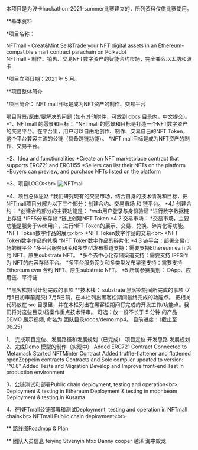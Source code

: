 本项目是为波卡hackathon-2021-summer比赛建立的，所列资料仅供比赛使用。

**基本资料

*项目名称：

NFTmall - Creat&Mint Sell&Trade your NFT digital assets in an Ethereum-compatible smart contract parachain on Polkadot<br/>
NFTmall - 制作、销售、交易NFT数字资产的智能合约市场，完全兼容以太坊和波卡<br/>

*项目立项日期：2021 年 5 月。

**项目整体简介

*项目简介： NFT mall目标是成为NFT资产的制作、交易平台

项目背景/原由/要解决的问题 (如有其他附件，可放到 docs 目录内。中文提交)。
*1、NFTmall 的愿景和目标：
  *NFTmall 的愿景和目标是打造一个NFT数字资产的交易平台。在平台里，用户可以自由地创作、制作、交易自己的NFT Token，这个平台兼容主流的公链（具备跨链功能）。
  *NFT mall目标是成为NFT资产的制作、交易平台。

*2、Idea and functionalities
  *Create an NFT marketplace contract that supports ERC721 and ERC1155
  *Sellers can list their NFTs on the platform
  *Buyers can preview, and purchase NFTs listed on the platform

*3、项目LOGO:\<br>
![NFTmall](http://nft.ueuo.com/img/movieimg.png)


*4、项目总体思路
  *我们研究现有的交易市场，结合自身的技术情况和目标，把NFTmall项目分解为以下三个部分：创建合约、交易市场  和 链平台。
  *4.1 创建合约：
    *创建合约部分的主要功能是：
      *web用户登录与身份验证
      *进行数字数据链上存证
      *IPFS分布存储
      *链上创建NFT Token
  *4.2 交易市场：
    *交易市场，主要功能是服务于web用户，进行NFT Token的展示、交易、兑换、碎片化等功能。
      *NFT Token数字作品的展示\<br>
      *NFT Token数字作品的交易\<br>
      *NFT Token数字作品的兑换
      *NFT Token数字作品的碎片化
  *4.3 链平台：部署交易市场的链平台
      *多平台服务网关和多类型发布渠道支持：需要支持Ethereum evm 合约 NFT、原生substrate NFT。
      *多个去中心化存储渠道支持：需要支持 IPFS作为 NFT的内容存储平台。
      *多平台服务网关和多类型发布渠道支持：需要支持Ethereum evm 合约 NFT、原生substrate NFT。
  *5 所属参赛类别：
    DApp、应用链、平行链 
        
    
**黑客松期间计划完成的事项
**技术栈： substrate 
黑客松期间所完成的事项 (7月5日初审前提交)
7月5日前，在本栏列出黑客松期间最终完成的功能点。
把相关代码放在 src 目录里，并在本栏列出在黑客松期间打完成的开发工作/功能点。我们将对这些目录/档案作重点技术评审。
可选：放一段不长于 5 分钟 的产品 DEMO 展示视频, 命名为 团队目录/docs/demo.mp4。
目前进度：（截止至 06.25）

1、 完成项目定位、发展路径和发展规划（已完成）
      项目定位
      开发思路
      发展规划
2、完成Demo 模型的制作（实现中）
      Added ERC721 Contract
      Connected to Metamask
      Started NFTMinter Contract
      Added truffle-flattener and flattened openZeppelin contracts
      Contracts and Solc compiler updated to version: "^0.8"
      Added Tests and Migration
      Develop and Improve front-end
      Test in production environment

3、公链测试和部署Public chain deployment, testing and operation\<br>
      Deployment & testing in Ethereum
      Deployment & testing in moonbeam
      Deployment & testing in Kusama

4、在NFTmall公链部署和测试Deployment, testing and operation in NFTmall chain\<br>
      NFTmall Public chain deployment\<br>

** 路线图Roadmap & Plan

** 团队人员信息
feiying	 Stvenyin  hfxx	 Danny cooper  越泽	海中蛟龙
